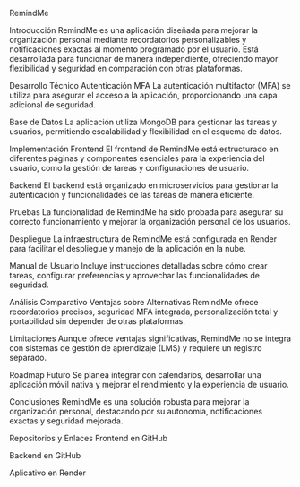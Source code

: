 RemindMe

Introducción
RemindMe es una aplicación diseñada para mejorar la organización personal mediante recordatorios personalizables y notificaciones exactas al momento programado por el usuario. Está desarrollada para funcionar de manera independiente, ofreciendo mayor flexibilidad y seguridad en comparación con otras plataformas.

Desarrollo Técnico
Autenticación MFA
La autenticación multifactor (MFA) se utiliza para asegurar el acceso a la aplicación, proporcionando una capa adicional de seguridad.

Base de Datos
La aplicación utiliza MongoDB para gestionar las tareas y usuarios, permitiendo escalabilidad y flexibilidad en el esquema de datos.

Implementación
Frontend
El frontend de RemindMe está estructurado en diferentes páginas y componentes esenciales para la experiencia del usuario, como la gestión de tareas y configuraciones de usuario.

Backend
El backend está organizado en microservicios para gestionar la autenticación y funcionalidades de las tareas de manera eficiente.

Pruebas
La funcionalidad de RemindMe ha sido probada para asegurar su correcto funcionamiento y mejorar la organización personal de los usuarios.

Despliegue
La infraestructura de RemindMe está configurada en Render para facilitar el despliegue y manejo de la aplicación en la nube.

Manual de Usuario
Incluye instrucciones detalladas sobre cómo crear tareas, configurar preferencias y aprovechar las funcionalidades de seguridad.

Análisis Comparativo
Ventajas sobre Alternativas
RemindMe ofrece recordatorios precisos, seguridad MFA integrada, personalización total y portabilidad sin depender de otras plataformas.

Limitaciones
Aunque ofrece ventajas significativas, RemindMe no se integra con sistemas de gestión de aprendizaje (LMS) y requiere un registro separado.

Roadmap Futuro
Se planea integrar con calendarios, desarrollar una aplicación móvil nativa y mejorar el rendimiento y la experiencia de usuario.

Conclusiones
RemindMe es una solución robusta para mejorar la organización personal, destacando por su autonomía, notificaciones exactas y seguridad mejorada.

Repositorios y Enlaces
Frontend en GitHub

Backend en GitHub

Aplicativo en Render
